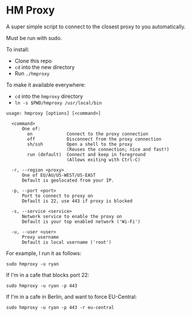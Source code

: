 HM Proxy
========

A super simple script to connect to the closest proxy to you automatically.

Must be run with sudo.

To install:
* Clone this repo
* `cd` into the new directory
* Run `./hmproxy`

To make it available everywhere:
* `cd` into the `hmproxy` directory
* `ln -s $PWD/hmproxy /usr/local/bin`

```
usage: hmproxy [options] [<command>]

  <command>
      One of:
        on             Connect to the proxy connection
        off            Disconnect from the proxy connection
        sh/ssh         Open a shell to the proxy
                       (Reuses the connection; nice and fast!)
        run (default)  Connect and keep in foreground
                       (Allows exiting with Ctrl-C)

  -r, --region <proxy>
      One of EU/AU/US-WEST/US-EAST
      Default is geolocated from your IP.

  -p, --port <port>
      Port to connect to proxy on
      Default is 22, use 443 if proxy is blocked

  -s, --service <service>
      Network service to enable the proxy on
      Default is your top enabled network ('Wi-Fi')

  -u, --user <user>
      Proxy username
      Default is local username ('root')
```

For example, I run it as follows:

```
sudo hmproxy -u ryan
```

If I'm in a cafe that blocks port 22:

```
sudo hmproxy -u ryan -p 443
```

If I'm in a cafe in Berlin, and want to force EU-Central:
```
sudo hmproxy -u ryan -p 443 -r eu-central
```
